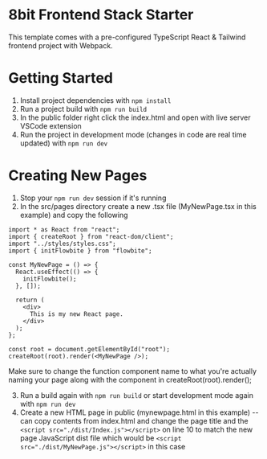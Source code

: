 # 8bit Frontend Stack Starter

This template comes with a pre-configured TypeScript React & Tailwind frontend project with Webpack.

# Getting Started

1. Install project dependencies with ```npm install```
2. Run a project build with ```npm run build```
3. In the public folder right click the index.html and open with live server VSCode extension
4. Run the project in development mode (changes in code are real time updated) with ```npm run dev```

# Creating New Pages

1. Stop your ```npm run dev``` session if it's running
2. In the src/pages directory create a new .tsx file (MyNewPage.tsx in this example) and copy the following
  ```
  import * as React from "react";
  import { createRoot } from "react-dom/client";
  import "../styles/styles.css";
  import { initFlowbite } from "flowbite";

  const MyNewPage = () => {
    React.useEffect(() => {
      initFlowbite();
    }, []);

    return (
      <div>
        This is my new React page.
      </div>
    );
  };

  const root = document.getElementById("root");
  createRoot(root).render(<MyNewPage />);
  ```
  Make sure to change the function component name to what you're actually naming your page along with the component in createRoot(root).render();

3. Run a build again with ```npm run build``` or start development mode again with ```npm run dev```
4. Create a new HTML page in public (mynewpage.html in this example) -- can copy contents from index.html and change the page title and the ```<script src="./dist/Index.js"></script>``` on line 10 to match the new page JavaScript dist file which would be ```<script src="./dist/MyNewPage.js"></script>``` in this case